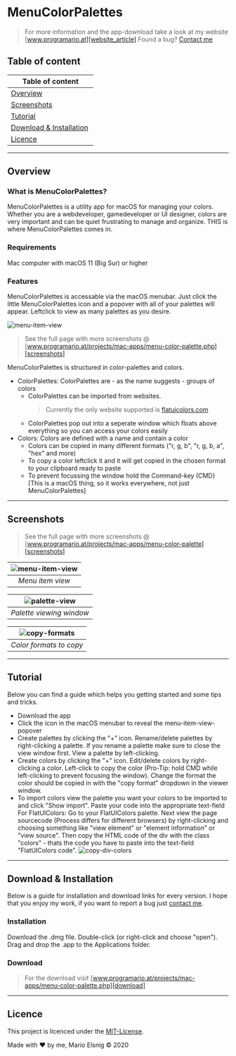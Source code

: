 # MenuColorPalettes

> For more information and the app-download take a look at my website [www.programario.at][website_article]
Found a bug? [Contact me][contact] 

## Table of content
| Table of content  |
| -- |
| [Overview](#overview) |
| [Screenshots](#screenshots) |
| [Tutorial](#tutorial) |
| [Download & Installation](#download--installation) |
| [Licence](#licence) |

<hr>

## Overview
### What is MenuColorPalettes?
MenuColorPalettes is a utility app for macOS for managing your colors. Whether you are a webdeveloper, gamedeveloper or UI designer, colors are very important and can be quiet frustrating to manage and organize. THIS is where MenuColorPalettes comes in.

### Requirements
Mac computer with macOS 11 (Big Sur) or higher

### Features
MenuColorPalettes is accessable via the macOS menubar. Just click the little MenuColorPalettes icon and a popover with all of your palettes will appear. Leftclick to view as many palettes as you desire.

![menu-item-view][menu-item-view]
> See the full page with more screenshots @ [www.programario.at/projects/mac-apps/menu-color-palette.php][screenshots]

MenuColorPalettes is structured in color-palettes and colors.
* ColorPalettes: ColorPalettes are - as the name suggests - groups of colors
    * ColorPalettes can be imported from websites.
        > Currently the only website supported is [flatuicolors.com](https://flatuicolors.com)
    * ColorPalettes pop out into a seperate window which floats above everything so you can access your colors easily
* Colors: Colors are defined with a name and contain a color
    * Colors can be copied in many different formats ("r, g, b", "r, g, b, a", "hex" and more)
    * To copy a color leftclick it and it will get copied in the chosen format to your clipboard ready to paste
    * To prevent focussing the window hold the Command-key (CMD} [This is a macOS thing, so it works everywhere, not just MenuColorPalettes]

<hr>

## Screenshots
> See the full page with more screenshots @ [www.programario.at/projects/mac-apps/menu-color-palette][screenshots]

| ![menu-item-view][menu-item-view] |
|:--:|
| *Menu item view* |

| ![palette-view][palette-view] |
|:--:|
| *Palette viewing window* |

| ![copy-formats][copy-formats] |
|:--:| 
| *Color formats to copy* |

<hr>

## Tutorial
Below you can find a guide which helps you getting started and some tips and tricks.
* Download the app
* Click the icon in the macOS menubar to reveal the menu-item-view-popover
* Create palettes by clicking the "+" icon. Rename/delete palettes by right-clicking a palette. If you rename a palette make sure to close the view window first. View a palette by left-clicking.
* Create colors by clicking the "+" icon. Edit/delete colors by right-clicking a color. Left-click to copy the color (Pro-Tip: hold CMD while left-clicking to prevent focusing the window). Change the format the color should be copied in with the "copy format" dropdown in the viewer window.
* To import colors view the palette you want your colors to be imported to and click "Show import". Paste your code into the appropriate text-field
    For FlatUIColors: Go to your FlatUIColors palette. Next view the page sourcecode (Process differs for different browsers) by right-clicking and choosing something like "view element" or "element information" or "view source". Then copy the HTML code of the div with the class "colors" - thats the code you have to paste into the text-field "FlatUIColors code".
    ![copy-div-colors](https://www.programario.at/projects/mac-apps/Images/copy-div-colors.png)

<hr>

## Download & Installation
Below is a guide for installation and download links for every version. I hope that you enjoy my work, if you want to report a bug just [contact me][contact].
### Installation
Download the .dmg file. Double-click (or right-click and choose "open"). Drag and drop the .app to the Applications folder.

### Download
> For the download visit  [www.programario.at/projects/mac-apps/menu-color-palette.php][download]

<hr>

## Licence
This project is licenced under the [MIT-License](https://choosealicense.com/licenses/mit/).

Made with ❤️ by me, Mario Elsnig © 2020


<!--- LINKS -->
[contact]: https://programario.at/#contact_me-intro
[website_article]: https://programario.at/projects/mac-apps/menu-color-palette
[screenshots]: https://www.programario.at/projects/mac-apps/menu-color-palette#screenshots
[download]: https://programario.at/projects/mac-apps/menu-color-palette#download__installation-download

<!--- IMAGES -->
[menu-item-view]: https://www.programario.at/projects/mac-apps/Images/menu-item-view.png "Menu item view"
[palette-view]: https://www.programario.at/projects/mac-apps/Images/palette-view.png "Palette view"
[copy-formats]: https://www.programario.at/projects/mac-apps/Images/copy-formats.png "Copy formats"
